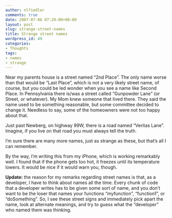 ```yaml
---
author: nlfiedler
comments: true
date: 2007-07-06 07:29:00+00:00
layout: post
slug: strange-street-names
title: Strange street names
wordpress_id: 49
categories:
- Thoughts
tags:
- names
- strange
---
```


Near my parents house is a street named “2nd Place”. The only name worse than that would be “Last Place”, which is not a very likely street name, of course, but you could be led wonder when you see a name like Second Place. In Pennsylvania there is/was a street called “Gunpowder Lane” (or Street, or whatever). My Mom knew someone that lived there. They said the name used to be something reasonable, but some committee decided to change it. Needless to say, some of the homeowners were not too happy about that.

   

Just past Newberg, on highway 99W, there is a road named “Veritas Lane”. Imagine, if you live on that road you must always tell the truth.

   

I’m sure there are many more names, just as strange as these, but that’s all I can remember.

   

By the way, I’m writing this from my iPhone, which is working remarkably well. I found that if the phone gets too hot, it freezes until its temperature lowers. It would be nice if it would warn you, though.

   

**Update:** the reason for my remarks regarding street names is that, as a developer, I have to think about names all the time. Every chunk of code that a developer writes has to be given some sort of name, and you don’t want to be the loser that names your functions “myfunction”, “function1”, or “doSomething”. So, I see these street signs and immediately pick apart the name, look at alternate meanings, and try to guess what the “developer” who named them was thinking.
